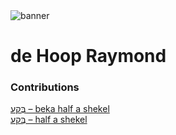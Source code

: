 <html><body><img id="banner" src="/sahd/images/banners/banner.png" alt="banner" /></body></html>

# **de Hoop Raymond**


### Contributions
[בֶּקַע – beka half a shekel](../words/beka_half_a_shekel.md)<br>[בֶַּקַע – half a shekel](../words/half_a_shekel.md)<br>